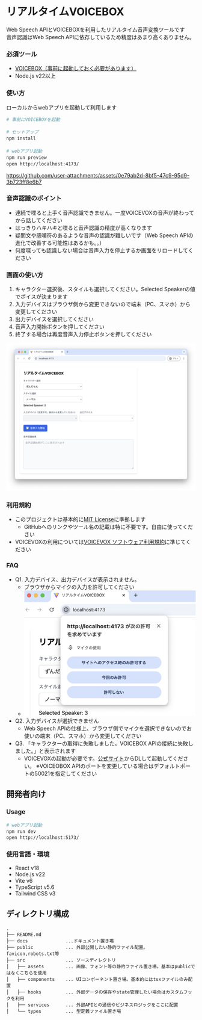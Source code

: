 
# リアルタイムVOICEBOX
Web Speech APIとVOICEBOXを利用したリアルタイム音声変換ツールです  
音声認識はWeb Speech APIに依存しているため精度はあまり高くありません。

### 必須ツール
- [VOICEBOX（事前に起動しておく必要があります）](https://voicevox.hiroshiba.jp/)
- Node.js v22以上

### 使い方
ローカルからwebアプリを起動して利用します

```bash
# 事前にVOICEBOXを起動

# セットアップ
npm install

# webアプリ起動
npm run preview
open http://localhost:4173/
```

https://github.com/user-attachments/assets/0e79ab2d-8bf5-47c9-95d9-3b723ff8e6b7

### 音声認識のポイント
- 連続で喋ると上手く音声認識できません。一度VOICEVOXの音声が終わってから話してください
- はっきりハキハキと喋ると音声認識の精度が高くなります
- 疑問文や感嘆符のあるような音声の認識が難しいです（Web Speech APIの進化で改善する可能性はあるかも。。）
- 何度喋っても認識しない場合は音声入力を停止するか画面をリロードしてください

### 画面の使い方
1. キャラクター選択後、スタイルも選択してください。Selected Speakerの値でボイスが決まります
2. 入力デバイスはブラウザ側から変更できないので端末（PC、スマホ）から変更してください
3. 出力デバイスを選択してください
4. 音声入力開始ボタンを押してください
5. 終了する場合は再度音声入力停止ボタンを押してください

![リアルタイムVOICEBOX](./docs/assets/realtime_voicebox_web.png)

### 利用規約
- このプロジェクトは基本的に[MIT License](LICENSE)に準拠します
  - GitHubへのリンクやツール名の記載は特に不要です。自由に使ってください
- VOICEVOXの利用については[VOICEVOX ソフトウェア利用規約](https://voicevox.hiroshiba.jp/term/)に準じてください

### FAQ
- Q1. 入力デバイス、出力デバイスが表示されません。
  - ブラウザからマイクの入力を許可してください
  - <img src="./docs/assets/device_permission_error.png" width="480">
- Q2. 入力デバイスが選択できません
  - Web Speech APIの仕様上、ブラウザ側でマイクを選択できないのでお使いの端末（PC、スマホ）から変更してください
- Q3. 「キャラクターの取得に失敗しました。VOICEBOX APIの接続に失敗しました。」と表示されます
  - VOICEVOXの起動が必要です。[公式サイト](https://voicevox.hiroshiba.jp/)からDLして起動してください。
    ※VOICEOBOX APIのポートを変更している場合はデフォルトポートの50021を指定してください

## 開発者向け

### Usage

```bash
# webアプリ起動
npm run dev
open http://localhost:5173/
```

### 使用言語・環境
- React v18
- Node.js v22
- Vite v6
- TypeScript v5.6
- Tailwind CSS v3

## ディレクトリ構成

```
.
├── README.md
├── docs              ...ドキュメント置き場
├── public            ... 外部公開したい静的ファイル配置。favicon,robots.txt等
├── src               ... ソースディレクトリ
│   ├── assets        ... 画像、フォント等の静的ファイル置き場。基本はpublicではなくこちらを使用
│   ├── components    ... UIコンポーネント置き場。基本的にはtsxファイルのみ配置
│   ├── hooks         ... 外部データの保存やstate管理したい場合はカスタムフックを利用
│   ├── services      ... 外部APIとの通信やビジネスロジックをここに配置
│   └── types         ... 型定義ファイル置き場
```
